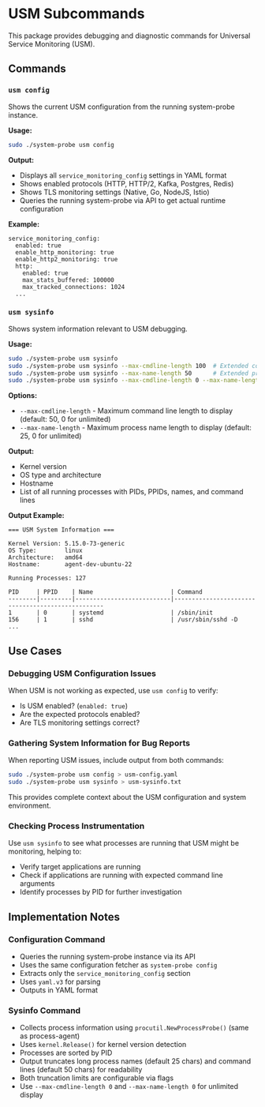 # USM Subcommands

This package provides debugging and diagnostic commands for Universal Service Monitoring (USM).

## Commands

### `usm config`

Shows the current USM configuration from the running system-probe instance.

**Usage:**
```bash
sudo ./system-probe usm config
```

**Output:**
- Displays all `service_monitoring_config` settings in YAML format
- Shows enabled protocols (HTTP, HTTP/2, Kafka, Postgres, Redis)
- Shows TLS monitoring settings (Native, Go, NodeJS, Istio)
- Queries the running system-probe via API to get actual runtime configuration

**Example:**
```
service_monitoring_config:
  enabled: true
  enable_http_monitoring: true
  enable_http2_monitoring: true
  http:
    enabled: true
    max_stats_buffered: 100000
    max_tracked_connections: 1024
  ...
```

### `usm sysinfo`

Shows system information relevant to USM debugging.

**Usage:**
```bash
sudo ./system-probe usm sysinfo
sudo ./system-probe usm sysinfo --max-cmdline-length 100  # Extended command line display
sudo ./system-probe usm sysinfo --max-name-length 50      # Extended process name display
sudo ./system-probe usm sysinfo --max-cmdline-length 0 --max-name-length 0  # Unlimited
```

**Options:**
- `--max-cmdline-length` - Maximum command line length to display (default: 50, 0 for unlimited)
- `--max-name-length` - Maximum process name length to display (default: 25, 0 for unlimited)

**Output:**
- Kernel version
- OS type and architecture
- Hostname
- List of all running processes with PIDs, PPIDs, names, and command lines

**Output Example:**
```
=== USM System Information ===

Kernel Version: 5.15.0-73-generic
OS Type:        linux
Architecture:   amd64
Hostname:       agent-dev-ubuntu-22

Running Processes: 127

PID     | PPID    | Name                      | Command
--------|---------|---------------------------|--------------------------------------------------
1       | 0       | systemd                   | /sbin/init
156     | 1       | sshd                      | /usr/sbin/sshd -D
...
```

## Use Cases

### Debugging USM Configuration Issues

When USM is not working as expected, use `usm config` to verify:
- Is USM enabled? (`enabled: true`)
- Are the expected protocols enabled?
- Are TLS monitoring settings correct?

### Gathering System Information for Bug Reports

When reporting USM issues, include output from both commands:
```bash
sudo ./system-probe usm config > usm-config.yaml
sudo ./system-probe usm sysinfo > usm-sysinfo.txt
```

This provides complete context about the USM configuration and system environment.

### Checking Process Instrumentation

Use `usm sysinfo` to see what processes are running that USM might be monitoring, helping to:
- Verify target applications are running
- Check if applications are running with expected command line arguments
- Identify processes by PID for further investigation

## Implementation Notes

### Configuration Command
- Queries the running system-probe instance via its API
- Uses the same configuration fetcher as `system-probe config`
- Extracts only the `service_monitoring_config` section
- Uses `yaml.v3` for parsing
- Outputs in YAML format

### Sysinfo Command
- Collects process information using `procutil.NewProcessProbe()` (same as process-agent)
- Uses `kernel.Release()` for kernel version detection
- Processes are sorted by PID
- Output truncates long process names (default 25 chars) and command lines (default 50 chars) for readability
- Both truncation limits are configurable via flags
- Use `--max-cmdline-length 0` and `--max-name-length 0` for unlimited display